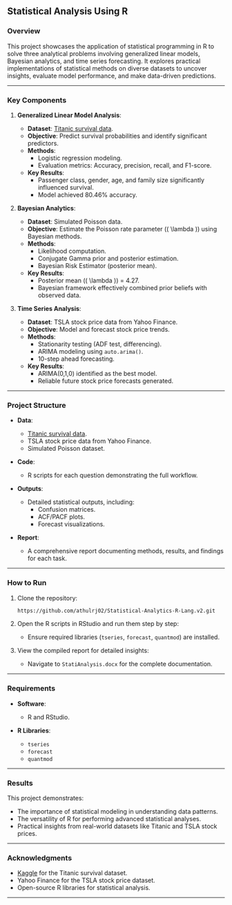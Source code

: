 ## **Statistical Analysis Using R**

### **Overview**
This project showcases the application of statistical programming in R to solve three analytical problems involving generalized linear models, Bayesian analytics, and time series forecasting. It explores practical implementations of statistical methods on diverse datasets to uncover insights, evaluate model performance, and make data-driven predictions.

---

### **Key Components**

1. **Generalized Linear Model Analysis**:
   - **Dataset**: [Titanic survival data](https://www.kaggle.com/c/titanic/data).
   - **Objective**: Predict survival probabilities and identify significant predictors.
   - **Methods**:
     - Logistic regression modeling.
     - Evaluation metrics: Accuracy, precision, recall, and F1-score.
   - **Key Results**:
     - Passenger class, gender, age, and family size significantly influenced survival.
     - Model achieved 80.46% accuracy.

2. **Bayesian Analytics**:
   - **Dataset**: Simulated Poisson data.
   - **Objective**: Estimate the Poisson rate parameter (\( \lambda \)) using Bayesian methods.
   - **Methods**:
     - Likelihood computation.
     - Conjugate Gamma prior and posterior estimation.
     - Bayesian Risk Estimator (posterior mean).
   - **Key Results**:
     - Posterior mean (\( \lambda \)) = 4.27.
     - Bayesian framework effectively combined prior beliefs with observed data.

3. **Time Series Analysis**:
   - **Dataset**: TSLA stock price data from Yahoo Finance.
   - **Objective**: Model and forecast stock price trends.
   - **Methods**:
     - Stationarity testing (ADF test, differencing).
     - ARIMA modeling using `auto.arima()`.
     - 10-step ahead forecasting.
   - **Key Results**:
     - ARIMA(0,1,0) identified as the best model.
     - Reliable future stock price forecasts generated.

---

### **Project Structure**

- **Data**:
  - [Titanic survival data](https://www.kaggle.com/c/titanic/data).
  - TSLA stock price data from Yahoo Finance.
  - Simulated Poisson dataset.
  
- **Code**:
  - R scripts for each question demonstrating the full workflow.
  
- **Outputs**:
  - Detailed statistical outputs, including:
    - Confusion matrices.
    - ACF/PACF plots.
    - Forecast visualizations.

- **Report**:
  - A comprehensive report documenting methods, results, and findings for each task.

---

### **How to Run**

1. Clone the repository:
   ```bash
   https://github.com/athulrj02/Statistical-Analytics-R-Lang.v2.git
   ```

2. Open the R scripts in RStudio and run them step by step:
   - Ensure required libraries (`tseries`, `forecast`, `quantmod`) are installed.

3. View the compiled report for detailed insights:
   - Navigate to `StatiAnalysis.docx` for the complete documentation.

---

### **Requirements**

- **Software**:
  - R and RStudio.
  
- **R Libraries**:
  - `tseries`
  - `forecast`
  - `quantmod`

---

### **Results**

This project demonstrates:
- The importance of statistical modeling in understanding data patterns.
- The versatility of R for performing advanced statistical analyses.
- Practical insights from real-world datasets like Titanic and TSLA stock prices.

---

### **Acknowledgments**
- [Kaggle](https://www.kaggle.com/c/titanic/data) for the Titanic survival dataset.
- Yahoo Finance for the TSLA stock price dataset.
- Open-source R libraries for statistical analysis.

---
